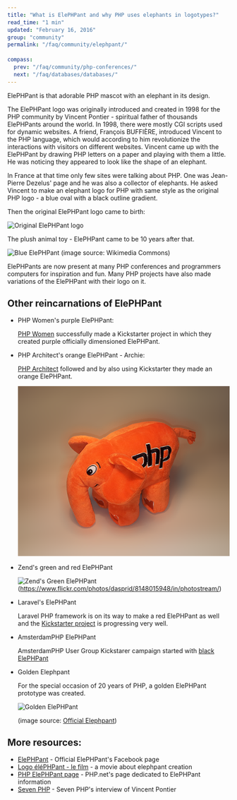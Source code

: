 ```yaml
---
title: "What is ElePHPant and why PHP uses elephants in logotypes?"
read_time: "1 min"
updated: "February 16, 2016"
group: "community"
permalink: "/faq/community/elephpant/"

compass:
  prev: "/faq/community/php-conferences/"
  next: "/faq/databases/databases/"
---
```


ElePHPant is that adorable PHP mascot with an elephant in its design.

The ElePHPant logo was originally introduced and created in 1998 for the PHP community by Vincent Pontier - spiritual father of
thousands ElePHPants around the world. In 1998, there were mostly CGI scripts used for dynamic websites. A friend, François BUFFIÈRE,
introduced Vincent to the PHP language, which would according to him revolutionize the interactions with visitors on different websites. Vincent came up with the ElePHPant by
drawing PHP letters on a paper and playing with them a little. He was noticing they appeared to look like the shape of an elephant.

In France at that time only few sites were talking about PHP. One was Jean-Pierre Dezelus' page and he was also a collector of elephants.
He asked Vincent to make an elephant logo for PHP with same style as the original PHP logo - a blue oval with a black outline gradient.

Then the original ElePHPant logo came to birth:

![Original ElePHPant logo](/images/elephpant.png "Original ElePHPant logo")

The plush animal toy - ElePHPant came to be 10 years after that.

![Blue ElePHPant](http://upload.wikimedia.org/wikipedia/commons/b/bf/ElePHPant_studying_notes_from_SugarCon_2007.jpg "Blue ElePHPant")
(image source: Wikimedia Commons)

ElePHPants are now present at many PHP conferences and programmers computers for inspiration and fun. Many PHP projects have also made variations
of the ElePHPant with their logo on it.

## Other reincarnations of ElePHPant

* PHP Women's purple ElePHPant:

  [PHP Women](http://phpwomen.org/) successfully made a Kickstarter project in which they created purple officially dimensioned ElePHPant.

* PHP Architect's orange ElePHPant - Archie:

  [PHP Architect](http://www.phparch.com/) followed and by also using Kickstarter they made an orange ElePHPant.

  ![PHP Architect's Orange ElePHPant](/images/elephpant-archie.png "PHP Architect's ElePHPant Archie")

* Zend's green and red ElePHPant

  ![Zend's Green ElePHPant](https://c1.staticflickr.com/9/8186/8148015948_22c4bf6e53_b.jpg)
  (https://www.flickr.com/photos/dasprid/8148015948/in/photostream/)

* Laravel's ElePHPant

  Laravel PHP framework is on its way to make a red ElePHPant as well and the [Kickstarter project](https://www.kickstarter.com/projects/1560940280/laravel-Elephpant)
  is progressing very well.

* AmsterdamPHP ElePHPant

  AmsterdamPHP User Group Kickstarer campaign started with [black ElePHPant](https://www.kickstarter.com/projects/rdohms/the-amsterdamphp-elephpant)

* Golden Elephpant

  For the special occasion of 20 years of PHP, a golden ElePHPant prototype was created.

  ![Golden ElePHPant](https://scontent-vie1-1.xx.fbcdn.net/hphotos-xfa1/v/t1.0-9/11390289_965184586860890_4542077502414003809_n.jpg?oh=3864d6f576565d39e0d1aa34b4c80db5&oe=55E86A43 "Golden ElePHPant to celebrate 20 years of PHP")

  (image source: [Official Elephpant](https://www.facebook.com/pages/elePHPant-Official/774704769242207))

## More resources:

* [ElePHPant](https://www.facebook.com/pages/elePHPant-Official/774704769242207) - Official ElePHPant's Facebook page
* [Logo éléPHPant - le film](http://www.elroubio.net/naissance_elephpant.php) - a movie about elephpant creation
* [PHP ElePHPant page](http://php.net/elephpant.php) - PHP.net's page dedicated to ElePHPant information
* [Seven PHP](http://7php.com/elephpant/#A_Small_Intro_PHP_The_PHP_Community) - Seven PHP's interview of Vincent Pontier
